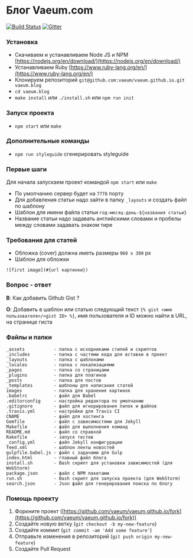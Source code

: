 # Блог Vaeum.com

[![Build Status](https://travis-ci.org/vaeum/vaeum.github.io.svg?branch=dev)](https://travis-ci.org/vaeum/vaeum.github.io)
[![Gitter](https://img.shields.io/gitter/room/nwjs/nw.js.svg)](https://gitter.im/vaeum/blog?utm_source=badge&utm_medium=badge&utm_campaign=pr-badge)

### Установка

- Скачиваем и устанавливаем Node JS и NPM [https://nodejs.org/en/download/](https://nodejs.org/en/download/)
- Устанавливаем Ruby [https://www.ruby-lang.org/en/](https://www.ruby-lang.org/en/)
- Клонируем репозиторий `git@github.com:vaeum/vaeum.github.io.git vaeum.blog`
- `cd vaeum.blog`
- `make install` или `./install.sh` или `npm run init`

### Запуск проекта

- `npm start` или `make`

###  Дополнительные команды

- `npm run styleguide` сгенерировать styleguide

### Первые шаги

Для начала запускаем проект командой `npm start` или `make`

- По умолчанию сервер будет на `7778` порту
- Для добавления статьи надо зайти в папку `_layouts` и создать файл по шаблону
- Шаблон для имени файла статьи `год-месяц-день-${названия статьи}`
- Название статьи надо задавать английскими словами и пробелы между словами задавать знаком тире

### Требования для статей

- Обложка (cover) должна иметь размеры `960 х 300` px
- Шаблон для обложки
```
![first image](#{url картинки})
```

### Вопрос - ответ

**В**: Как добавить Github Gist ?

**О**: Добавить в шаблон или статью следующий текст `{% gist <имя пользователя>/<gist ID> %}`,
имя пользователя и ID можно найти в URL, на странице гиста

### Файлы и папки

```
_assets           - папка с исходниками стилей и скриптов
_includes         - папка с частями кода для вставки в проект
_layouts          - папка с шаблонами
_locales          - папка с локализациями
_pages            - папка со страницами
_plugins          - папка для плагинов
_posts            - папка для постов
_templates        - шаблоны для написания статей
images            - папка для хранения картинок
.babelrc          - файл для Babel
.editorconfig     - настройка редактора по умолчанию
.gitignore        - файл для игнорирования папок и файлов
.travis.yml       - настройки для Travis CI
CNAME             - файл для хостинга
Gemfile           - файл с зависимостями для Jekyll
Makefile          - файл для выполнения команд
README.md         - файл со справкой
Rakefile          - запуск тестов
_config.yml       - файл Jekyll конфигурации
feed.xml          - шаблон ленты новостей
gulpfile.babel.js - файл с задачами для Gulp
index.html        - главный файл блога
install.sh        - Bash скрипт для установки зависимостей (для WebStorm)
package.json      - файл с NPM пакетами
run.sh            - Bash скрипт для запуска проекта (для WebStorm)
search.json       - Json файл для генерирования поиска по блогу
```

### Помощь проекту

1. Форкните проект ([https://github.com/vaeum/vaeum.github.io/fork](https://github.com/vaeum/vaeum.github.io/fork))
2. Создайте новую ветку (`git checkout -b my-new-feature`)
3. Создайте коммит (`git commit -am 'Add some feature'`)
4. Отправьте изменения в репозиторий (`git push origin my-new-feature`)
5. Создайте Pull Request
